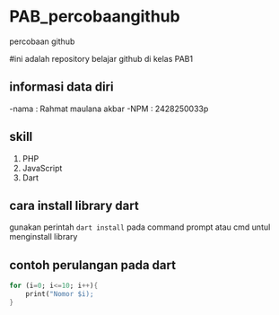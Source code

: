 # PAB_percobaangithub
percobaan github

#ini adalah repository belajar github di kelas PAB1

## informasi data diri
-nama   : Rahmat maulana akbar
-NPM    : 2428250033p

## skill
1. PHP
2. JavaScript
3. Dart

## cara install library dart
gunakan perintah ``dart install`` pada command prompt atau cmd untul menginstall library

## contoh perulangan pada dart

```dart
for (i=0; i<=10; i++){
    print("Nomor $i);
}
```